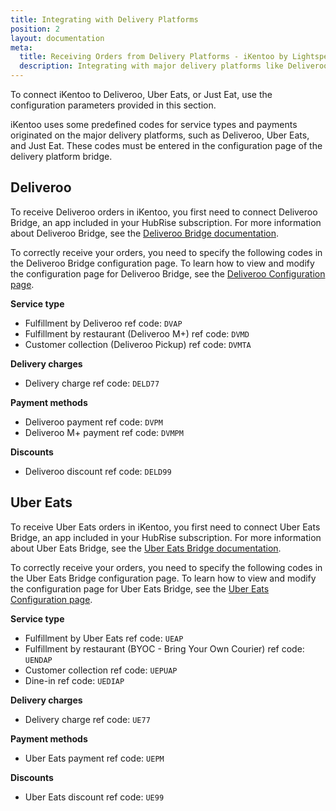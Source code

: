 ```yaml
---
title: Integrating with Delivery Platforms
position: 2
layout: documentation
meta:
  title: Receiving Orders from Delivery Platforms - iKentoo by Lightspeed
  description: Integrating with major delivery platforms like Deliveroo, Uber Eats, and Just Eat requires you to specify particular ref codes in the configuration page for the delivery platform bridge.
---
```


To connect iKentoo to Deliveroo, Uber Eats, or Just Eat, use the configuration parameters provided in this section.

iKentoo uses some predefined codes for service types and payments originated on the major delivery platforms, such as Deliveroo, Uber Eats, and Just Eat. These codes must be entered in the configuration page of the delivery platform bridge.

## Deliveroo

To receive Deliveroo orders in iKentoo, you first need to connect Deliveroo Bridge, an app included in your HubRise subscription. For more information about Deliveroo Bridge, see the [Deliveroo Bridge documentation](/apps/deliveroo).

To correctly receive your orders, you need to specify the following codes in the Deliveroo Bridge configuration page. To learn how to view and modify the configuration page for Deliveroo Bridge, see the [Deliveroo Configuration page](/apps/deliveroo/configuration).

**Service type**

- Fulfillment by Deliveroo ref code: `DVAP`
- Fulfillment by restaurant (Deliveroo M+) ref code: `DVMD`
- Customer collection (Deliveroo Pickup) ref code: `DVMTA`

**Delivery charges**

- Delivery charge ref code: `DELD77`

**Payment methods**

- Deliveroo payment ref code: `DVPM`
- Deliveroo M+ payment ref code: `DVMPM`

**Discounts**

- Deliveroo discount ref code: `DELD99`

## Uber Eats

To receive Uber Eats orders in iKentoo, you first need to connect Uber Eats Bridge, an app included in your HubRise subscription. For more information about Uber Eats Bridge, see the [Uber Eats Bridge documentation](/apps/uber-eats).

To correctly receive your orders, you need to specify the following codes in the Uber Eats Bridge configuration page. To learn how to view and modify the configuration page for Uber Eats Bridge, see the [Uber Eats Configuration page](/apps/uber-eats/configuration).

**Service type**

- Fulfillment by Uber Eats ref code: `UEAP`
- Fulfillment by restaurant (BYOC - Bring Your Own Courier) ref code: `UENDAP`
- Customer collection ref code: `UEPUAP`
- Dine-in ref code: `UEDIAP`

**Delivery charges**

- Delivery charge ref code: `UE77`

**Payment methods**

- Uber Eats payment ref code: `UEPM`

**Discounts**

- Uber Eats discount ref code: `UE99`
